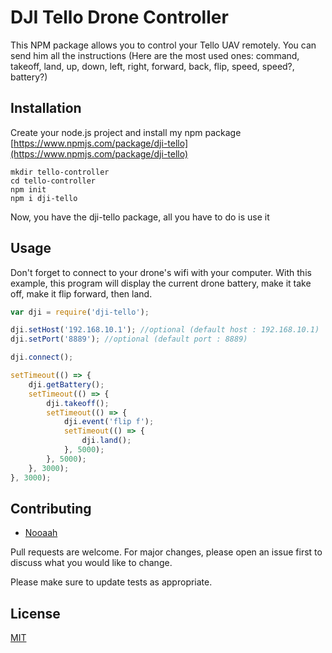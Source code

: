 # DJI Tello Drone Controller

This NPM package allows you to control your Tello UAV remotely.
You can send him all the instructions (Here are the most used ones: command, takeoff, land, up, down, left, right, forward, back, flip, speed, speed?, battery?)




## Installation

Create your node.js project and install my npm package [https://www.npmjs.com/package/dji-tello](https://www.npmjs.com/package/dji-tello) 

```unix
mkdir tello-controller
cd tello-controller
npm init
npm i dji-tello
```

Now, you have the dji-tello package, all you have to do is use it

## Usage

Don't forget to connect to your drone's wifi with your computer.
With this example, this program will display the current drone battery, make it take off, make it flip forward, then land.

```javascript
var dji = require('dji-tello');

dji.setHost('192.168.10.1'); //optional (default host : 192.168.10.1)
dji.setPort('8889'); //optional (default port : 8889)

dji.connect();

setTimeout(() => {
    dji.getBattery();
    setTimeout(() => {
        dji.takeoff();
        setTimeout(() => {
            dji.event('flip f');
            setTimeout(() => {
                dji.land();
            }, 5000);
        }, 5000);
    }, 3000);
}, 3000);
```

## Contributing

- [Nooaah](https://noah-chatelain.fr)

Pull requests are welcome. For major changes, please open an issue first to discuss what you would like to change.

Please make sure to update tests as appropriate.

## License
[MIT](https://choosealicense.com/licenses/mit/)